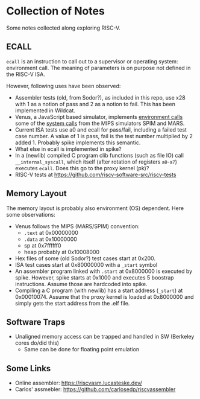 # Collection of Notes

Some notes collected along exploring RISC-V.

## ECALL

`ecall` is an instruction to call out to a supervisor or operating system:
environment call.
The meaning of parameters is on purpose not defined in the RISC-V ISA.

However, following uses have been observed:

 * Assembler tests (old, from Sodor?), as included in this repo, use x28 with
   1 as a notion of pass and 2 as a notion to fail. This has been implemented
   in Wildcat.
 * Venus, a JavaScript based simulator, implements
   [environment calls](https://github.com/kvakil/venus/wiki/Environmental-Calls)
   some of the [system calls](https://www.doc.ic.ac.uk/lab/secondyear/spim/node8.html)
   from the MIPS simulators SPIM and MARS.
 * Current ISA tests use a0 and ecall for pass/fail, including a failed test case number.
   A value of 1 is pass, fail is the test number multiplied by 2 added 1.
   Probably spike implements this semantic.
 * What else in ecall is implemented in spike?
 * In a (newlib) compiled C program clib functions (such as file IO) call
   `__internal_syscall`, which itself (after rotation of registers `a0`-`a7`)
   executes `ecall`. Does this go to the proxy kernel (pk)?
 * RISC-V tests at https://github.com/riscv-software-src/riscv-tests

## Memory Layout

The memory layout is probably also environment (OS) dependent.
Here some observations:

 * Venus follows the MIPS (MARS/SPIM) convention:
   * `.text` at 0x00000000 
   * `.data` at 0x10000000
   * sp at 0x7ffffff0
   * heap probably at 0x10008000
 * Hex files of some (old Sodor?) test cases start at 0x200.
 * ISA test cases start at 0x80000000 with a `_start` symbol
 * An assembler program linked with `.start` at 0x8000000 is executed by spike.
   However, spike starts at 0x1000 and executes 5 boostrap instructions.
   Assume those are hardcoded into spike.
 * Compiling a C program (with newlib) has a start address (`_start`) at 0x00010074.
   Assume that the proxy kernel is loaded at 0x8000000 and simply gets the start
  address from the .elf file.

## Software Traps

 * Unaligned memory access can be trapped and handled in SW (Berkeley cores do/did this)
   * Same can be done for floating point emulation

## Some Links

 * Online assembler: <https://riscvasm.lucasteske.dev/>
 * Carlos' assmebler: https://github.com/carlosedp/riscvassembler


   